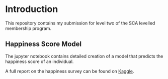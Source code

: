 # Introduction

This repository contains my submission for level two of the SCA levelled membership program.

## Happiness Score Model

The jupyter notebook contains detailed creation of a model that
predicts the happiness score of an individual.

A full report on the happiness survey can be found on [Kaggle](https://www.kaggle.com/unsdsn/world-happiness).

